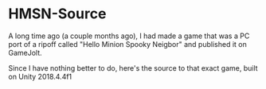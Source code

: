 # HMSN-Source
A long time ago (a couple months ago), I had made a game that was a PC port of a ripoff called "Hello Minion
Spooky Neigbor" and published it on GameJolt.

Since I have nothing better to do, here's the source to that exact game, built on Unity 2018.4.4f1

